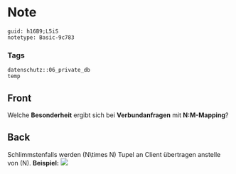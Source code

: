 # Note
```
guid: h16B9;L5iS
notetype: Basic-9c783
```

### Tags
```
datenschutz::06_private_db
temp
```

## Front
Welche <b>Besonderheit</b> ergibt sich bei <b>Verbundanfragen</b>
mit <b>N:M-Mapping</b>?

## Back
Schlimmstenfalls werden \(N\times N\) Tupel an Client übertragen
anstelle von \(N\). <b>Beispiel:</b> <img src="paste-67490b5e0c1527193f7d71936364a53b839fbd00.jpg">
